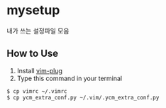 # mysetup
내가 쓰는 설정파일 모음
## How to Use
1. Install [vim-plug](https://github.com/junegunn/vim-plug)
2. Type this command in your terminal
```
$ cp vimrc ~/.vimrc
$ cp ycm_extra_conf.py ~/.vim/.ycm_extra_conf.py
```
